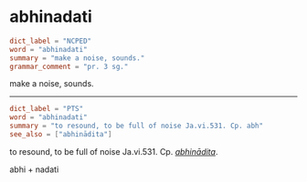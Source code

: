 # abhinadati

``` toml
dict_label = "NCPED"
word = "abhinadati"
summary = "make a noise, sounds."
grammar_comment = "pr. 3 sg."
```

make a noise, sounds.

--------------------

``` toml
dict_label = "PTS"
word = "abhinadati"
summary = "to resound, to be full of noise Ja.vi.531. Cp. abh"
see_also = ["abhinādita"]
```

to resound, to be full of noise Ja.vi.531. Cp. *[abhinādita](abhinādita.md)*.

abhi \+ nadati

